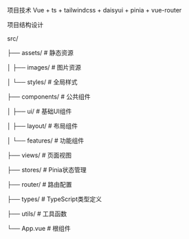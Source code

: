 项目技术 Vue + ts + tailwindcss + daisyui + pinia + vue-router 

项目结构设计

src/

├── assets/              # 静态资源

│   ├── images/          # 图片资源

│   └── styles/          # 全局样式

├── components/          # 公共组件

│   ├── ui/              # 基础UI组件

│   ├── layout/          # 布局组件

│   └── features/        # 功能组件

├── views/               # 页面视图

├── stores/              # Pinia状态管理

├── router/              # 路由配置

├── types/               # TypeScript类型定义

├── utils/               # 工具函数

└── App.vue              # 根组件
